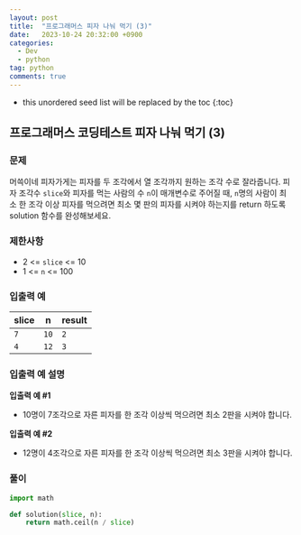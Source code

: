 ```yaml
---
layout: post
title:  "프로그래머스 피자 나눠 먹기 (3)"
date:   2023-10-24 20:32:00 +0900
categories: 
  - Dev
  - python
tag: python
comments: true
---
```


* this unordered seed list will be replaced by the toc
{:toc}

## 프로그래머스 코딩테스트 피자 나눠 먹기 (3)

### 문제

머쓱이네 피자가게는 피자를 두 조각에서 열 조각까지 원하는 조각 수로 잘라줍니다. 피자 조각수 `slice`와 피자를 먹는 사람의 수 `n`이 매개변수로 주어질 때, `n`명의 사람이 최소 한 조각 이상 피자를 먹으려면 최소 몇 판의 피자를 시켜야 하는지를 return 하도록 solution 함수를 완성해보세요.

### 제한사항

- 2 <= `slice` <= 10
- 1 <= `n` <= 100

### 입출력 예

| slice | n | result |
| --- | --- | --- |
| `7` | `10` | `2` |
| `4` | `12` | `3` |

### 입출력 예 설명

**입출력 예 #1**

- 10명이 7조각으로 자른 피자를 한 조각 이상씩 먹으려면 최소 2판을 시켜야 합니다.

**입출력 예 #2**

- 12명이 4조각으로 자른 피자를 한 조각 이상씩 먹으려면 최소 3판을 시켜야 합니다.

### 풀이

```py
import math

def solution(slice, n):
    return math.ceil(n / slice)
```